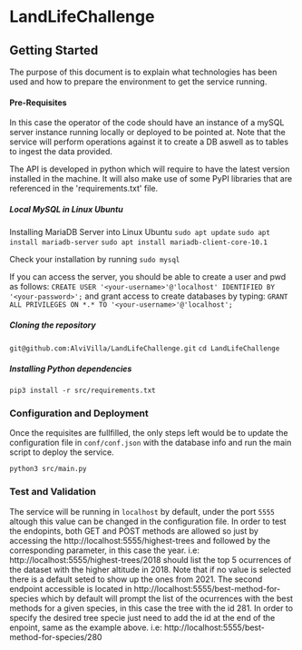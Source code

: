 # LandLifeChallenge


## Getting Started

The purpose of this document is to explain what technologies has been used and how to prepare the environment to get the service running.

#### Pre-Requisites

In this case the operator of the code should have an instance of a mySQL server instance running locally or deployed to be pointed at. Note that the service will perform operations against it to create a DB aswell as to tables to ingest the data provided.

The API is developed in python which will require to have the latest version installed in the machine. It will also make use of some PyPI libraries that are referenced in the 'requirements.txt' file.



##### Local MySQL in Linux Ubuntu

Installing MariaDB Server into Linux Ubuntu
`sudo apt update`
`sudo apt install mariadb-server`
`sudo apt install mariadb-client-core-10.1`

Check your installation by running 
`sudo mysql`

If you can access the server, you should be able to create a user and pwd as follows:
`CREATE USER '<your-username>'@'localhost' IDENTIFIED BY '<your-password>';`
and grant access to create databases by typing:
`GRANT ALL PRIVILEGES ON *.* TO '<your-username>'@'localhost';`


##### Cloning the repository

`git@github.com:AlviVilla/LandLifeChallenge.git`
`cd LandLifeChallenge`

##### Installing Python dependencies

`pip3 install -r src/requirements.txt`

### Configuration and Deployment

Once the requisites are fullfilled, the only steps left would be to update the configuration file in `conf/conf.json` with the database info and run the main script to deploy the service.


`python3 src/main.py`

### Test and Validation

The service will be running in `localhost` by default, under the port `5555` altough this value can be changed in the configuration file.
In order to test the endopints, both GET and POST methods are allowed so just by accessing the http://localhost:5555/highest-trees and followed by the corresponding parameter, in this case the year. i.e:  http://localhost:5555/highest-trees/2018 should list the top 5 ocurrences of the dataset with the higher altitude in 2018. 
Note that if no value is selected there is a default seted to show up the ones from 2021.
The second endpoint accessible is located in http://localhost:5555/best-method-for-species which by default will prompt the list of the ocurrences with the best methods for a given species, in this case the tree with the id 281. In order to specify the desired tree specie just need to add the id at the end of the enpoint, same as the example above. i.e: http://localhost:5555/best-method-for-species/280
